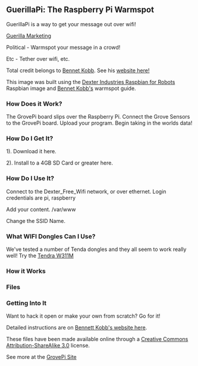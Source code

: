 ## **GuerillaPi: The Raspberry Pi Warmspot**

GuerillaPi is a way to get your message out over wifi!

[Guerilla Marketing](http://en.wikipedia.org/wiki/Guerrilla_marketing)

Political - Warmspot your message in a crowd!

Etc - Tether over wifi, etc.

Total credit belongs to [Bennet Kobb](https://twitter.com/buzzkobb).  See his [website here!](http://www.kobb.bz/)

This image was built using the [Dexter Industries Raspbian for Robots](http://sourceforge.net/projects/dexterindustriesraspbianflavor) Raspbian image and [Bennet Kobb's](https://twitter.com/buzzkobb) warmspot guide.  

### How Does it Work?
The GrovePi board slips over the Raspberry Pi.  Connect the Grove Sensors to the GrovePi board.  Upload your program.  Begin taking in the worlds data!
 
### How Do I Get It?
1). Download it here.

2). Install to a 4GB SD Card or greater here.

### How Do I Use It?

Connect to the Dexter_Free_Wifi network, or over ethernet.
Login credentials are pi, raspberry

Add your content.
/var/www

Change the SSID Name.

### What WIFI Dongles Can I Use?

We've tested a number of Tenda dongles and they all seem to work really well!  Try the [Tendra W311M](http://www.amazon.com/gp/product/B006GCYAOS/ref=as_li_tl?ie=UTF8&camp=1789&creative=390957&creativeASIN=B006GCYAOS&linkCode=as2&tag=dexteindus-20&linkId=74PXSYXVTCUINLVJ)

### How it Works

### Files 

### Getting Into It
Want to hack it open or make your own from scratch? Go for it!  

Detailed instructions are on [Bennett Kobb's website here](http://kxe1.nfshost.com/warmspot/).

These files have been made available online through a [Creative Commons Attribution-ShareAlike 3.0](http://creativecommons.org/licenses/by-sa/3.0/) license.

See more at the [GrovePi Site](http://dexterindustries.com/GrovePi/)
